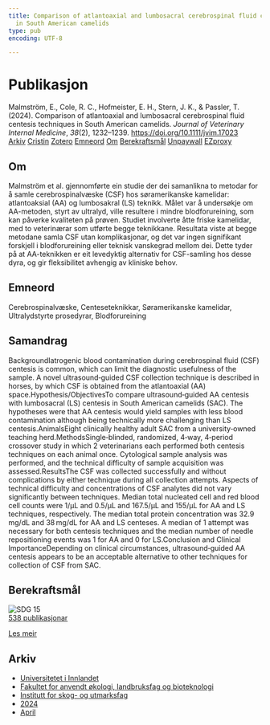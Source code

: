 ```yaml
---
title: Comparison of atlantoaxial and lumbosacral cerebrospinal fluid centesis techniques
  in South American camelids
type: pub
encoding: UTF-8

---
```

<h1>Publikasjon</h1>
<article id="csl-bib-container-TU2LKSW3" class="csl-bib-container">
  <div class="csl-bib-body"> <div class="csl-entry">Malmström, E., Cole, R. C., Hofmeister, E. H., Stern, J. K., &#38; Passler, T. (2024). Comparison of atlantoaxial and lumbosacral cerebrospinal fluid centesis techniques in South American camelids. <i>Journal of Veterinary Internal Medicine</i>, <i>38</i>(2), 1232–1239. <a href="https://doi.org/10.1111/jvim.17023">https://doi.org/10.1111/jvim.17023</a></div> </div>
  <div class="csl-bib-buttons">
    <a href="#taxonomy-article-TU2LKSW3" alt="archive" class="csl-bib-button">Arkiv</a>
    <a href="https://app.cristin.no/results/show.jsf?id=2258874" alt="Cristin" class="csl-bib-button">Cristin</a>
    <a href="http://zotero.org/groups/5881554/items/TU2LKSW3" alt="Zotero" class="csl-bib-button">Zotero</a>
    <a href="#keywords-article-TU2LKSW3" alt="keywords" class="csl-bib-button">Emneord</a>
    <a href="#about-article-TU2LKSW3" alt="about_pub" class="csl-bib-button">Om</a>
    <a href="#sdg-article-TU2LKSW3" alt="sdg" class="csl-bib-button">Berekraftsmål</a>
    <a href="https://onlinelibrary.wiley.com/doi/pdfdirect/10.1111/jvim.17023" alt="Unpaywall" class="csl-bib-button">Unpaywall</a>
    <a href="https://onlinelibrary.wiley.com/doi/pdfdirect/10.1111/jvim.17023" alt="EZproxy" class="csl-bib-button">EZproxy</a>
  </div>
  <div id="csl-bib-meta-container-TU2LKSW3"></div>
</article>
<div id="csl-bib-meta-TU2LKSW3" class="csl-bib-meta">
  <article id="about-article-TU2LKSW3" class="about_pub-article">
    <h1>Om</h1>
    Malmström et al. gjennomførte ein studie der dei samanlikna to metodar for å samle cerebrospinalvæske (CSF) hos søramerikanske kamelidar: atlantoaksial (AA) og lumbosakral (LS) teknikk. Målet var å undersøkje om AA-metoden, styrt av ultralyd, ville resultere i mindre blodforureining, som kan påverke kvaliteten på prøven. Studiet involverte åtte friske kamelidar, med to veterinærar som utførte begge teknikkane. Resultata viste at begge metodane samla CSF utan komplikasjonar, og det var ingen signifikant forskjell i blodforureining eller teknisk vanskegrad mellom dei. Dette tyder på at AA-teknikken er eit levedyktig alternativ for CSF-samling hos desse dyra, og gir fleksibilitet avhengig av kliniske behov.
  </article>
  <article id="keywords-article-TU2LKSW3" class="keywords-article">
    <h1>Emneord</h1>
    Cerebrospinalvæske, Centeseteknikkar, Søramerikanske kamelidar, Ultralydstyrte prosedyrar, Blodforureining
  </article>
  <article id="abstract-article-TU2LKSW3" class="abstract-article">
    <h1>Samandrag</h1>
    BackgroundIatrogenic blood contamination during cerebrospinal fluid (CSF) centesis is common, which can limit the diagnostic usefulness of the sample. A novel ultrasound‐guided CSF collection technique is described in horses, by which CSF is obtained from the atlantoaxial (AA) space.Hypothesis/ObjectivesTo compare ultrasound‐guided AA centesis with lumbosacral (LS) centesis in South American camelids (SAC). The hypotheses were that AA centesis would yield samples with less blood contamination although being technically more challenging than LS centesis.AnimalsEight clinically healthy adult SAC from a university‐owned teaching herd.MethodsSingle‐blinded, randomized, 4‐way, 4‐period crossover study in which 2 veterinarians each performed both centesis techniques on each animal once. Cytological sample analysis was performed, and the technical difficulty of sample acquisition was assessed.ResultsThe CSF was collected successfully and without complications by either technique during all collection attempts. Aspects of technical difficulty and concentrations of CSF analytes did not vary significantly between techniques. Median total nucleated cell and red blood cell counts were 1/μL and 0.5/μL and 167.5/μL and 155/μL for AA and LS techniques, respectively. The median total protein concentration was 32.9 mg/dL and 38 mg/dL for AA and LS centeses. A median of 1 attempt was necessary for both centesis techniques and the median number of needle repositioning events was 1 for AA and 0 for LS.Conclusion and Clinical ImportanceDepending on clinical circumstances, ultrasound‐guided AA centesis appears to be an acceptable alternative to other techniques for collection of CSF from SAC.
  </article>
  <article id="sdg-article-TU2LKSW3" class="sdg-article">
    <h1>Berekraftsmål</h1>
    <div class="sdg-container"><div id="sdg15" class="sdg">
        <img src="{{< params subfolder >}}images/sdg/sdg15_nn.png" class="image" alt="SDG 15">
        <div class="sdg-overlay">
          <a href="{{< params subfolder >}}nn/archive/?sdg=15#archive" class="sdg-publication-count"><span>538</span> publikasjonar</a>
          <p><a href="https://fn.no/om-fn/fns-baerekraftsmaal/livet-paa-land?lang=nno-NO" class="sdg-read-more">Les meir</a></p>
        </div>
      </div></div>
  </article>
  <article id="taxonomy-article-TU2LKSW3" class="taxonomy-article">
    <h1>Arkiv</h1>
    <ul>
      <li><a href="{{< params subfolder >}}nn/archive/?key=3DCRN523">Universitetet i Innlandet</a></li>
      <li><a href="{{< params subfolder >}}nn/archive/?key=T77LXH6D">Fakultet for anvendt økologi, landbruksfag og bioteknologi</a></li>
      <li><a href="{{< params subfolder >}}nn/archive/?key=7TRARPE3">Institutt for skog- og utmarksfag</a></li>
      <li><a href="{{< params subfolder >}}nn/archive/?key=A4XX8HDP">2024</a></li>
      <li><a href="{{< params subfolder >}}nn/archive/?key=KY9TTFZF">April</a></li>
    </ul>
  </article>
</div>
